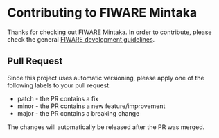 # Contributing to FIWARE Mintaka

Thanks for checking out FIWARE Mintaka. In order to contribute, please check the general [FIWARE development guidelines](https://fiware-requirements.readthedocs.io/en/latest/lifecycle/index.html).
## Pull Request

Since this project uses automatic versioning, please apply one of the following labels to your pull request:
* patch - the PR contains a fix
* minor - the PR contains a new feature/improvement
* major - the PR contains a breaking change

The changes will automatically be released after the PR was merged.